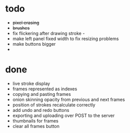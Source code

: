 # todo
- ~~pixel erasing~~
- ~~brushes~~
- fix flickering after drawing stroke - 
- make left panel fixed width to fix resizing problems
- make buttons bigger
- 

# done
- live stroke display
- frames represented as indexes
- copying and pasting frames
- onion skinning opacity from previous and next frames
- position of strokes recalculate correctly
- add undo and redo buttons
- exporting and uploading over POST to the server
- thumbnails for frames
- clear all frames button